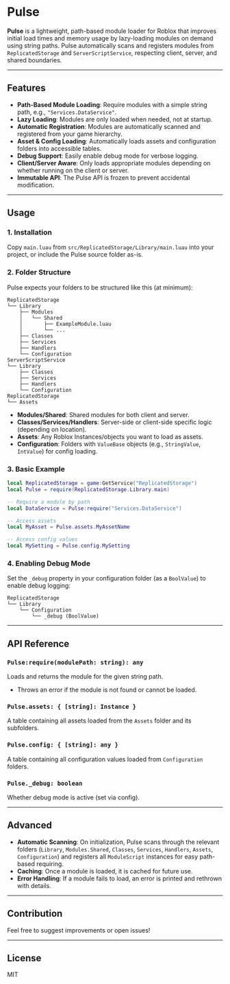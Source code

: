 # Pulse

**Pulse** is a lightweight, path-based module loader for Roblox that improves initial load times and memory usage by lazy-loading modules on demand using string paths. Pulse automatically scans and registers modules from `ReplicatedStorage` and `ServerScriptService`, respecting client, server, and shared boundaries.

---

## Features

- **Path-Based Module Loading**: Require modules with a simple string path, e.g., `"Services.DataService"`.
- **Lazy Loading**: Modules are only loaded when needed, not at startup.
- **Automatic Registration**: Modules are automatically scanned and registered from your game hierarchy.
- **Asset & Config Loading**: Automatically loads assets and configuration folders into accessible tables.
- **Debug Support**: Easily enable debug mode for verbose logging.
- **Client/Server Aware**: Only loads appropriate modules depending on whether running on the client or server.
- **Immutable API**: The Pulse API is frozen to prevent accidental modification.

---

## Usage

### 1. Installation

Copy `main.luau` from `src/ReplicatedStorage/Library/main.luau` into your project, or include the Pulse source folder as-is.

### 2. Folder Structure

Pulse expects your folders to be structured like this (at minimum):

```
ReplicatedStorage
└── Library
    ├── Modules
    │   └── Shared
    │       ├── ExampleModule.luau
    │       └── ...
    ├── Classes
    ├── Services
    ├── Handlers
    └── Configuration
ServerScriptService
└── Library
    ├── Classes
    ├── Services
    ├── Handlers
    └── Configuration
ReplicatedStorage
└── Assets
```

- **Modules/Shared**: Shared modules for both client and server.
- **Classes/Services/Handlers**: Server-side or client-side specific logic (depending on location).
- **Assets**: Any Roblox Instances/objects you want to load as assets.
- **Configuration**: Folders with `ValueBase` objects (e.g., `StringValue`, `IntValue`) for config loading.

### 3. Basic Example

```lua
local ReplicatedStorage = game:GetService("ReplicatedStorage")
local Pulse = require(ReplicatedStorage.Library.main)

-- Require a module by path
local DataService = Pulse:require("Services.DataService")

-- Access assets
local MyAsset = Pulse.assets.MyAssetName

-- Access config values
local MySetting = Pulse.config.MySetting
```

### 4. Enabling Debug Mode

Set the `_debug` property in your configuration folder (as a `BoolValue`) to enable debug logging:

```
ReplicatedStorage
└── Library
    └── Configuration
        └── _debug (BoolValue)
```

---

## API Reference

### `Pulse:require(modulePath: string): any`

Loads and returns the module for the given string path.
- Throws an error if the module is not found or cannot be loaded.

### `Pulse.assets: { [string]: Instance }`

A table containing all assets loaded from the `Assets` folder and its subfolders.

### `Pulse.config: { [string]: any }`

A table containing all configuration values loaded from `Configuration` folders.

### `Pulse._debug: boolean`

Whether debug mode is active (set via config).

---

## Advanced

- **Automatic Scanning**: On initialization, Pulse scans through the relevant folders (`Library`, `Modules.Shared`, `Classes`, `Services`, `Handlers`, `Assets`, `Configuration`) and registers all `ModuleScript` instances for easy path-based requiring.
- **Caching**: Once a module is loaded, it is cached for future use.
- **Error Handling**: If a module fails to load, an error is printed and rethrown with details.

---

## Contribution

Feel free to suggest improvements or open issues!

---

## License

MIT
